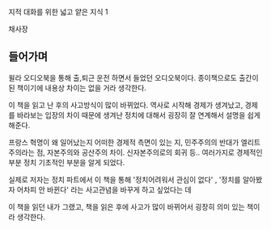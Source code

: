 
지적 대화를 위한 넓고 얕은 지식 1

채사장































## 들어가며

윌라 오디오북을 통해 출,퇴근 운전 하면서 들었던 오디오북이다. 종이책으로도 출간이 된 책이기에 내용상 차이는 없을 거라 생각한다.

이 책을 읽고 난 후의 사고방식이 많이 바뀌었다. 역사로 시작해 경제가 생겨났고, 경제를 바라보는 입장의 차이 때문에 생겨난 정치에 대해서 굉장히 잘 연계해서 설명을 쉽게 해준다.

프랑스 혁명이 왜 일어났는지 어떠한 경제적 측면이 있는 지, 민주주의의 반대가 엘리트 주의라는 점, 자본주의와 공산주의 차이. 신자본주의로의 회귀 등.. 여러가지로 경제적인 부분 정치 기초적인 부분을 알게 되었다.

실제로 저자는 정치 파트에서 이 책을 통해 '정치어려워서 관심이 없다'  , '정치를 알아봤자 어차피 안 바뀐다' 라는 사고관념을 바꾸게 하고 싶었다는 데

이 책을 읽던 내가 그랬고, 책을 읽은 후에 사고가 많이 바뀌어서 굉장히 의미 있는 책이라 생각한다.


